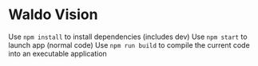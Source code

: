 # Waldo Vision
Use `npm install` to install dependencies (includes dev)
Use `npm start` to launch app (normal code)
Use `npm run build` to compile the current code into an executable application
